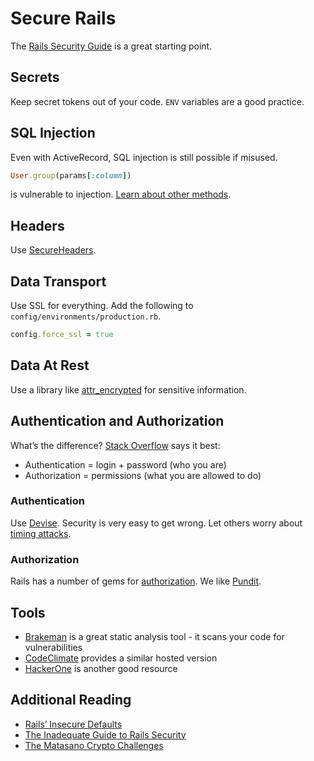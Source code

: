 # Secure Rails

The [Rails Security Guide](http://guides.rubyonrails.org/security.html) is a great starting point.

## Secrets

Keep secret tokens out of your code. `ENV` variables are a good practice.

## SQL Injection

Even with ActiveRecord, SQL injection is still possible if misused.

```ruby
User.group(params[:column])
```

is vulnerable to injection. [Learn about other methods](http://rails-sqli.org).

## Headers

Use [SecureHeaders](https://github.com/twitter/secureheaders).

## Data Transport

Use SSL for everything. Add the following to `config/environments/production.rb`.

```ruby
config.force_ssl = true
```

## Data At Rest

Use a library like [attr_encrypted](https://github.com/attr-encrypted/attr_encrypted) for sensitive information.

## Authentication and Authorization

What’s the difference? [Stack Overflow](http://stackoverflow.com/questions/6556522/authentication-versus-authorization) says it best:

- Authentication = login + password (who you are)
- Authorization = permissions (what you are allowed to do)

### Authentication

Use [Devise](https://github.com/plataformatec/devise). Security is very easy to get wrong. Let others worry about [timing attacks](http://en.wikipedia.org/wiki/Timing_attack).

### Authorization

Rails has a number of gems for [authorization](https://www.ruby-toolbox.com/categories/rails_authorization). We like [Pundit](https://github.com/elabs/pundit).

## Tools

- [Brakeman](https://github.com/presidentbeef/brakeman) is a great static analysis tool - it scans your code for vulnerabilities
- [CodeClimate](https://codeclimate.com/) provides a similar hosted version
- [HackerOne](https://hackerone.com/) is another good resource

## Additional Reading

- [Rails’ Insecure Defaults](http://blog.codeclimate.com/blog/2013/03/27/rails-insecure-defaults/)
- [The Inadequate Guide to Rails Security](http://blog.honeybadger.io/ruby-security-tutorial-and-rails-security-guide/)
- [The Matasano Crypto Challenges](http://cryptopals.com/)

